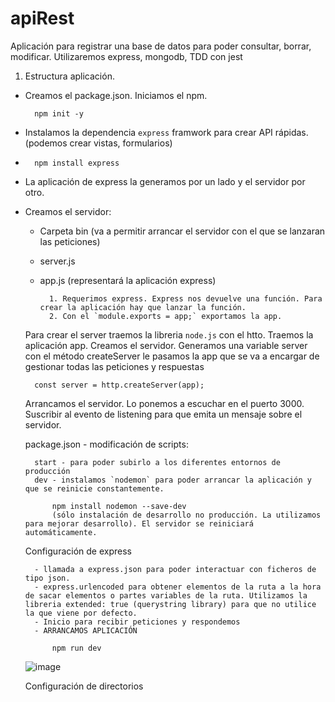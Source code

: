 # apiRest
Aplicación para registrar una base de datos para poder consultar, borrar, modificar.
Utilizaremos express, mongodb, TDD con jest

1. Estructura aplicación.
   
- Creamos el package.json. Iniciamos el npm.

        npm init -y 
- Instalamos la dependencia `express` framwork para crear API rápidas.(podemos crear vistas, formularios)
- 
        npm install express
- La aplicación de express la generamos por un lado y el servidor por otro.
- Creamos el servidor:
    - Carpeta bin (va a permitir arrancar el servidor con el que se lanzaran las peticiones)
    - server.js 
    - app.js (representará la aplicación express)
    
            1. Requerimos express. Express nos devuelve una función. Para crear la aplicación hay que lanzar la función. 
            2. Con el `module.exports = app;` exportamos la app.
   Para crear el server traemos la libreria `node.js` con el htto.
   Traemos la aplicación app.
   Creamos el servidor. Generamos una variable server con el método createServer le pasamos la app que se va a encargar de gestionar todas las peticiones y respuestas
        
        const server = http.createServer(app);
    Arrancamos el servidor. Lo ponemos a escuchar en el puerto 3000.
    Suscribir al evento de listening para que emita un mensaje sobre el servidor.

    package.json - modificación de scripts:
    
        start - para poder subirlo a los diferentes entornos de producción
        dev - instalamos `nodemon` para poder arrancar la aplicación y que se reinicie constantemente.
        
            npm install nodemon --save-dev 
            (sólo instalación de desarrollo no producción. La utilizamos para mejorar desarrollo). El servidor se reiniciará automáticamente.

    Configuración de express
    
        - llamada a express.json para poder interactuar con ficheros de tipo json.
        - express.urlencoded para obtener elementos de la ruta a la hora de sacar elementos o partes variables de la ruta. Utilizamos la libreria extended: true (querystring library) para que no utilice la que viene por defecto.
        - Inicio para recibir peticiones y respondemos
        - ARRANCAMOS APLICACIÓN 
        
            npm run dev
            
   ![image](https://user-images.githubusercontent.com/67627523/160562284-43a1b832-6d24-4851-809e-a382368f5803.png)

    Configuración de directorios
           
